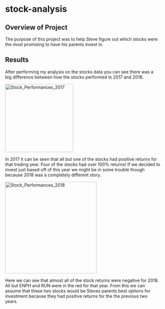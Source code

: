 # stock-analysis

## Overview of Project

The purpose of this project was to help Steve figure out which stocks were the most promising to have his parents invest in.


## Results

  After performing my analysis on the stocks data you can see there was a big difference between how the stocks performed in 2017 and 2018.

  <img width="221" alt="Stock_Performances_2017" src="https://user-images.githubusercontent.com/114922260/197084379-e21c88c8-2e60-45aa-8458-0afbb819a567.png">

  In 2017 it can be seen that all but one of the stocks had positive returns for that trading year. Four of the stocks had over 100% returns! If we decided to invest   just based off of this year we might be in some trouble though because 2018 was a completely different story.

  <img width="297" alt="Stock_Performances_2018" src="https://user-images.githubusercontent.com/114922260/197084732-9cd098b5-968d-4699-a862-af0ed8ac34ac.png">

  Here we can see that almost all of the stock returns were negative for 2018. All but ENPH and RUN were in the red for that year. From this we can assume that these   two stocks would be Steves parents best options for investment because they had positive returns for the the previous two years.



  

